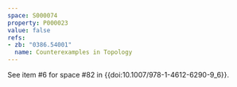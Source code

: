 ```yaml
---
space: S000074
property: P000023
value: false
refs:
- zb: "0386.54001"
  name: Counterexamples in Topology
---
```


See item #6 for space #82 in {{doi:10.1007/978-1-4612-6290-9_6}}.
